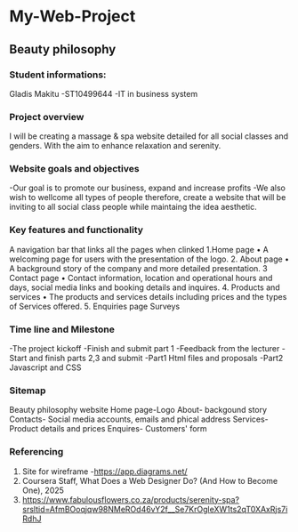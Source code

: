 # My-Web-Project
## Beauty philosophy
### Student informations: 
Gladis Makitu 
-ST10499644
-IT in business system
### Project overview
I will be creating a massage & spa website detailed for all social classes and genders. With the aim to enhance relaxation and serenity.
### Website goals and objectives
-Our goal is to promote our business, expand and increase profits
-We also wish to wellcome all types of people therefore, create a website that will be inviting to all social class people while maintaing the idea aesthetic.
### Key features and functionality
 A navigation bar that links all the pages when clinked
1.Home page
•	A welcoming page for users with the presentation of the logo.
 2. About page
•	A background story of the company and more detailed presentation.
3 Contact page
•	Contact information, location and operational hours and days, social media links and booking details and inquires. 
4. Products and services
•	The products and services details including prices and the types of Services offered.
5. Enquiries page
Surveys
### Time line and Milestone
-The project kickoff 
-Finish and submit part 1
-Feedback from the lecturer 
-Start and finish parts 2,3 and submit
-Part1 Html files and proposals
-Part2 Javascript and CSS
### Sitemap
Beauty philosophy website
Home page-Logo
About- backgound story
Contacts- Social media accounts, emails and phical address
Services- Product details and prices
Enquires- Customers' form
### Referencing
1.	Site for wireframe -https://app.diagrams.net/ 
2.	 Coursera Staff, What Does a Web Designer Do? (And How to Become One), 2025
3.	https://www.fabulousflowers.co.za/products/serenity-spa?srsltid=AfmBOoqjqw98NMeROd46vY2f__Se7KrOgleXW1ts2qT0XAxRjs7iRdhJ

